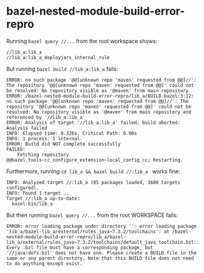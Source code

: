 # bazel-nested-module-build-error-repro

Running `bazel query //...` from the root workspace shows:
```
//lib_a:lib_a
//lib_a:lib_a_deployjars_internal_rule
```

But running `bazel build //lib_a:lib_a` fails:
```
ERROR: no such package '@@[unknown repo 'maven' requested from @@]//': The repository '@@[unknown repo 'maven' requested from @@]' could not be resolved: No repository visible as '@maven' from main repository
ERROR: /bazel-nested-module-build-error-repro/lib_a/BUILD.bazel:3:12: no such package '@@[unknown repo 'maven' requested from @@]//': The repository '@@[unknown repo 'maven' requested from @@]' could not be resolved: No repository visible as '@maven' from main repository and referenced by '//lib_a:lib_a'
ERROR: Analysis of target '//lib_a:lib_a' failed; build aborted: Analysis failed
INFO: Elapsed time: 0.326s, Critical Path: 0.00s
INFO: 1 process: 1 internal.
ERROR: Build did NOT complete successfully
FAILED:
    Fetching repository @@bazel_tools~cc_configure_extension~local_config_cc; Restarting.
```

Furthermore, running `cd lib_a && bazel build //:lib_a ` works fine:
```
INFO: Analyzed target //:lib_a (85 packages loaded, 3600 targets configured).
INFO: Found 1 target...
Target //:lib_a up-to-date:
  bazel-bin/lib_a
```

But then running `bazel query //...` from the root WORKSPACE fails:
```
ERROR: error loading package under directory '': error loading package 'lib_a/bazel-lib_a/external/rules_java~7.3.2/toolchains': at /bazel-nested-module-build-error-repro/lib_a/bazel-lib_a/external/rules_java~7.3.2/toolchains/default_java_toolchain.bzl:17:6: Every .bzl file must have a corresponding package, but '//java:defs.bzl' does not have one. Please create a BUILD file in the same or any parent directory. Note that this BUILD file does not need to do anything except exist.
```